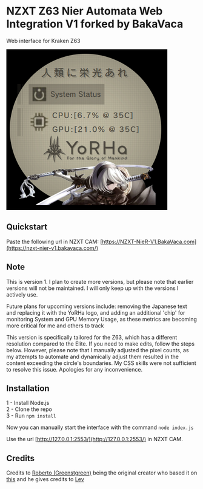 # NZXT Z63 Nier Automata Web Integration V1 forked by BakaVaca

Web interface for Kraken Z63

![Interface preview](./public/demo.png)

## Quickstart
Paste the following url in NZXT CAM: [https://NZXT-NieR-V1.BakaVaca.com](https://nzxt-nier-v1.bakavaca.com/)

## Note
This is version 1. I plan to create more versions, but please note that earlier versions will not be maintained. I will only keep up with the versions I actively use.

Future plans for upcoming versions include: removing the Japanese text and replacing it with the YoRHa logo, and adding an additional 'chip' for monitoring System and GPU Memory Usage, as these metrics are becoming more critical for me and others to track

This version is specifically tailored for the Z63, which has a different resolution compared to the Elite. If you need to make edits, follow the steps below. However, please note that I manually adjusted the pixel counts, as my attempts to automate and dynamically adjust them resulted in the content exceeding the circle's boundaries. My CSS skills were not sufficient to resolve this issue. Apologies for any inconvenience.

## Installation
1 - Install Node.js  
2 - Clone the repo  
3 - Run `npm install`

Now you can manually start the interface with the command `node index.js`


Use the url [http://127.0.0.1:2553/](http://127.0.0.1:2553/) in NZXT CAM.


## Credits
Credits to [Roberto (Greenstgreen)](https://github.com/Greenestgreen) being the original creator who based it on [this](https://codepen.io/levise/pen/vMzEwr) and he gives credits to [Lev](https://codepen.io/levise)
